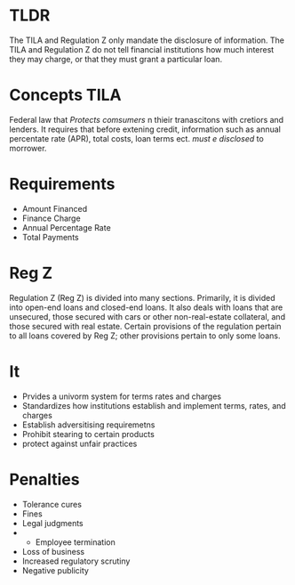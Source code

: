 # TLDR
The TILA and Regulation Z only mandate the disclosure of information. The TILA and Regulation Z do not tell financial institutions how much interest they may charge, or that they must grant a particular loan.

# Concepts TILA
Federal law that *Protects comsumers* n thieir tranascitons with cretiors and lenders.  It requires that before extening credit, information such as annual percentate rate (APR), total costs, loan terms ect. *must e disclosed* to morrower.

# Requirements
* Amount Financed
* Finance Charge
* Annual Percentage Rate
* Total Payments

# Reg Z
Regulation Z (Reg Z) is divided into many sections. Primarily, it is divided into open-end loans and closed-end loans. It also deals with loans that are unsecured, those secured with cars or other non-real-estate collateral, and those secured with real estate. Certain provisions of the regulation pertain to all loans covered by Reg Z; other provisions pertain to only some loans. 


# It
* Prvides a univorm system for terms rates and charges
* Standardizes how institutions establish and implement terms, rates, and charges
* Establish adversitising requiremetns 
* Prohibit stearing to certain products
* protect against unfair practices

# Penalties
* Tolerance cures
* Fines
* Legal judgments
* * Employee termination
* Loss of business
* Increased regulatory scrutiny
* Negative publicity